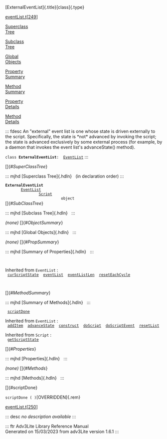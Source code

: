 [ExternalEventList]{.title}[class]{.type}

[eventList.t](../file/eventList.t.html)\[[249](../source/eventList.t.html#249)\]

[Superclass\
Tree](#_SuperClassTree_)

[Subclass\
Tree](#_SubClassTree_)

[Global\
Objects](#_ObjectSummary_)

[Property\
Summary](#_PropSummary_)

[Method\
Summary](#_MethodSummary_)

[Property\
Details](#_Properties_)

[Method\
Details](#_Methods_)

::: fdesc
An \"external\" event list is one whose state is driven externally to
the script. Specifically, the state is \*not\* advanced by invoking the
script; the state is advanced exclusively by some external process (for
example, by a daemon that invokes the event list\'s advanceState()
method).

`class `**`ExternalEventList`**` :   `[`EventList`](../object/EventList.html)
:::

[]{#_SuperClassTree_}

::: mjhd
[Superclass Tree]{.hdln}   (in declaration order)
:::

**`ExternalEventList`**\
`         `[`EventList`](../object/EventList.html)\
`                 `[`Script`](../object/Script.html)\
`                         object`\
[]{#_SubClassTree_}

::: mjhd
[Subclass Tree]{.hdln}  
:::

*(none)* []{#_ObjectSummary_}

::: mjhd
[Global Objects]{.hdln}  
:::

*(none)* []{#_PropSummary_}

::: mjhd
[Summary of Properties]{.hdln}  
:::

` `

Inherited from `EventList` :\
` `[`curScriptState`](../object/EventList.html#curScriptState)`  `[`eventList`](../object/EventList.html#eventList)`  `[`eventListLen`](../object/EventList.html#eventListLen)`  `[`resetEachCycle`](../object/EventList.html#resetEachCycle)`  `

` `

[]{#_MethodSummary_}

::: mjhd
[Summary of Methods]{.hdln}  
:::

` `[`scriptDone`](#scriptDone)`  `

Inherited from `EventList` :\
` `[`addItem`](../object/EventList.html#addItem)`  `[`advanceState`](../object/EventList.html#advanceState)`  `[`construct`](../object/EventList.html#construct)`  `[`doScript`](../object/EventList.html#doScript)`  `[`doScriptEvent`](../object/EventList.html#doScriptEvent)`  `[`resetList`](../object/EventList.html#resetList)`  `

Inherited from `Script` :\
` `[`getScriptState`](../object/Script.html#getScriptState)`  `

[]{#_Properties_}

::: mjhd
[Properties]{.hdln}  
:::

*(none)* []{#_Methods_}

::: mjhd
[Methods]{.hdln}  
:::

[]{#scriptDone}

`scriptDone ( )`[OVERRIDDEN]{.rem}

[eventList.t](../file/eventList.t.html)\[[250](../source/eventList.t.html#250)\]

::: desc
*no description available*
:::

::: ftr
Adv3Lite Library Reference Manual\
Generated on 15/03/2023 from adv3Lite version 1.6.1
:::
